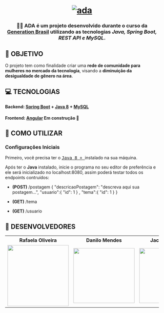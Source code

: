 <h1 align=center>
<a href="https://imgbb.com/"><img src="https://i.ibb.co/Zh5wKck/ada.jpg" alt="ada" border="0"></a></h1>


<h3 align="center">

👩‍💻 ADA é um projeto desenvolvido durante o curso da **[Generation Brasil](https://brazil.generation.org/)**  utilizando as tecnologias ***Java, Spring Boot, REST API e MySQL***.

</h3>

## **:rocket: OBJETIVO**

O projeto tem como finalidade criar uma **rede de comunidade para mulheres no mercado da tecnologia**, visando a **diminuição da desigualdade de gênero na área**. 

<!-- 
  ...
  Local Reservado para o GIF do projeto rodando.
  ...
-->

## **:computer: TECNOLOGIAS**


#### **Backend:** [Spring Boot](https://spring.io/projects/spring-boot) + [Java 8](https://www.java.com/pt-BR/) + [MySQL](https://www.mysql.com/)
#### **Frontend:** [Angular](https://angular.io/) Em construção 🚧


## **:wine_glass: COMO UTILIZAR**

### Configurações Iniciais

Primeiro, você precisa ter o <kbd>[Java 8 + ](https://www.java.com/pt-BR/)</kbd> instalado na sua máquina. 


Após ter o **Java** instalado, inicie o programa no seu editor de preferência e ele será inicializado no localhost:8080, assim poderá testar todos os endpoints contruídos:

- **(POST)** /postagem
 {
    "descricaoPostagem": "descreva aqui sua postagem...",
    "usuario":{
        "id": 1
    } ,
    "tema":{
        "id": 1
    } 
}

- **(GET)**  /tema
- **(GET)** /usuario



## **:star2: DESENVOLVEDORES**

<div align=center>

<table style="width:100%">
  <tr align=center>
    <th><strong>Rafaela Oliveira</strong></th>
    <th><strong>Danilo Mendes</strong></th>
    <th><strong>Jackeline Akemi</strong></th>
    <th><strong>Vinicius Miranda </strong></th>
    <th><strong>Beymar Jhoel</strong></th>
  </tr>
  <tr align=center>
    <td>
      <a href="https://github.com/Rafaelaoliveira-1">
        <img width="200" src="https://avatars.githubusercontent.com/u/68602464?s=400&u=8a16462cb41f0a7fa04113f8cec1643905ae3b0b&v=4">
      </a>
    </td>
    <td>
      <a href="https://github.com/DaniloMendesF">
        <img width="200" height="180" src="https://avatars.githubusercontent.com/u/70661440?s=460&u=e8cbdb61d169a81d0cdcb5236b993eba4c880672&v=4">
      </a>
    </td>
    <td>
      <a href="https://github.com/jackakemi">
        <img width="200" height="180" src="https://avatars.githubusercontent.com/u/68870912?s=460&u=f2b22360ef7a6f5b32fe5d26757225b8d28a6108&v=4">
      </a>
    </td>
    <td>
      <a href="https://github.com/vini-miranda">
        <img width="200" height="180" src="https://avatars.githubusercontent.com/u/74925023?s=460&u=bf8eb549a7887ae2b9562ffe3fba759312e54ba1&v=4">
      </a>
    </td>
      <td>
      <a href="https://github.com/beymarjhoel">
        <img width="200" height="180" src="https://avatars.githubusercontent.com/u/73513364?s=460&u=b99a4850857959fe42ca66b94b6a30a2e202100f&v=4">
      </a>
    </td>
  </tr>
</table>
</div>




<!-- Badges -->

[BADGE_CLOSED_ISSUES]: https://img.shields.io/github/issues-closed/x0n4d0/ecoleta?color=red

[BADGE_OPEN_ISSUES]: https://img.shields.io/github/issues/x0n4d0/ecoleta?color=green

[BADGE_LICENSE]: https://img.shields.io/github/license/x0n4d0/ecoleta

[BADGE_NODE_VERSION]: https://img.shields.io/badge/node-12.17.0-green

[BADGE_NPM_VERSION]: https://img.shields.io/badge/npm-6.14.4-red

[BADGE_WEB_REACT]: https://img.shields.io/badge/web-react-blue

[BADGE_MOBILE_REACT_NATIVE]: https://img.shields.io/badge/mobile-react%20native-blueviolet

[BADGE_SERVER_NODEJS]: https://img.shields.io/badge/server-nodejs-important

[BADGE_STARS]: https://img.shields.io/github/stars/x0n4d0/ecoleta?style=social

[BADGE_FORKS]: https://img.shields.io/github/forks/x0n4d0/ecoleta?style=social

[BADGE_TYPESCRIPT]: https://badges.frapsoft.com/typescript/code/typescript.png?v=101

[BADGE_OPEN_SOURCE]: https://badges.frapsoft.com/os/v1/open-source.png?v=103

<!-- Techs -->

[react]: https://reactjs.org/

[typescript]: https://www.typescriptlang.org/

[node]: https://nodejs.org/en/

[leaflet]: https://react-leaflet.js.org/en/

[ibge_api]: https://servicodados.ibge.gov.br/api/docs/localidades?versao=1

[ibge_api_ufs]: https://servicodados.ibge.gov.br/api/docs/localidades?versao=1#api-UFs-estadosGet

[ibge_api_municipios]: https://servicodados.ibge.gov.br/api/docs/localidades?versao=1#api-Municipios-estadosUFMunicipiosGet

[vscode]: https://code.visualstudio.com/

[react_native]: http://www.reactnative.com/

[stackedit]: https://stackedit.io

[vscode_sqlite_extension]: https://marketplace.visualstudio.com/items?itemName=alexcvzz.vscode-sqlite

[markdown_emoji]: https://gist.github.com/rxaviers/7360908

[commitlint]: https://github.com/conventional-changelog/commitlint

[express]: https://expressjs.com/

[cors]: https://expressjs.com/en/resources/middleware/cors.html

[knex]: http://knexjs.org/

[sqlite3]: https://github.com/mapbox/node-sqlite3

[tsnode]: https://github.com/TypeStrong/ts-node

[feather_icons]: https://feathericons.com/

[insomnia]: https://insomnia.rest/

[react_leaflet]: https://react-leaflet.js.org/

[react_router_dom]: https://github.com/ReactTraining/react-router/tree/master/packages/react-router-dom

[react_icons]: https://react-icons.github.io/react-icons/

[axios]: https://github.com/axios/axios

[dotenv]: https://github.com/motdotla/dotenv

[expo]: https://expo.io/

[expo_google_fonts]: https://github.com/expo/google-fonts

[react_navigation]: https://reactnavigation.org/

[react_native_maps]: https://github.com/react-native-community/react-native-maps

[expo_constants]: https://docs.expo.io/versions/latest/sdk/constants/

[react_native_svg]: https://github.com/react-native-community/react-native-svg

[expo_location]: https://docs.expo.io/versions/latest/sdk/location/

[expo_mail_composer]: https://docs.expo.io/versions/latest/sdk/mail-composer/

[font_roboto]: https://fonts.google.com/specimen/Roboto

[font_ubuntu]: https://fonts.google.com/specimen/Ubuntu

[font_awesome]: https://fontawesome.com/

[multer]: https://github.com/expressjs/multer

[celebrate]: https://github.com/arb/celebrate

[joi]: https://github.com/hapijs/joi

[react_dropzone]: https://github.com/react-dropzone/react-dropzone

[asdf]: https://github.com/asdf-vm/asdf

[yarn]: https://classic.yarnpkg.com/en/docs/install/#debian-stable
